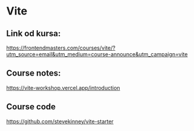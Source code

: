 # Vite

## Link od kursa:

https://frontendmasters.com/courses/vite/?utm_source=email&utm_medium=course-announce&utm_campaign=vite

## Course notes:

https://vite-workshop.vercel.app/introduction

## Course code

https://github.com/stevekinney/vite-starter
